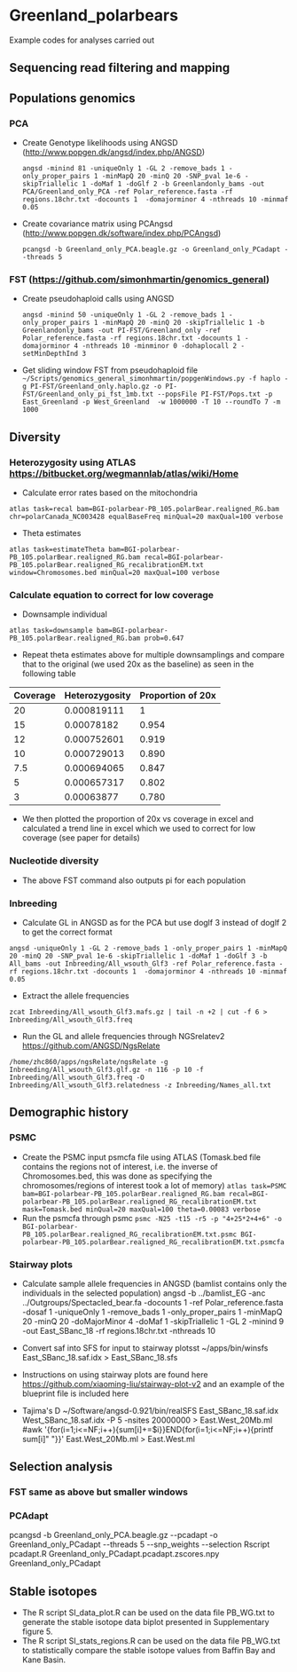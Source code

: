 # Greenland_polarbears
Example codes for analyses carried out

## Sequencing read filtering and mapping
## Populations genomics
### PCA
- Create Genotype likelihoods using ANGSD (http://www.popgen.dk/angsd/index.php/ANGSD)
  
   `angsd -minind 81 -uniqueOnly 1 -GL 2 -remove_bads 1 -only_proper_pairs 1 -minMapQ 20 -minQ 20 -SNP_pval 1e-6 -skipTriallelic 1 -doMaf 1 -doGlf 2 -b Greenlandonly_bams -out PCA/Greenland_only_PCA -ref Polar_reference.fasta -rf regions.18chr.txt -docounts 1  -domajorminor 4 -nthreads 10 -minmaf 0.05`

- Create covariance matrix using PCAngsd (http://www.popgen.dk/software/index.php/PCAngsd)

   `pcangsd -b Greenland_only_PCA.beagle.gz -o Greenland_only_PCadapt --threads 5`
   
### FST (https://github.com/simonhmartin/genomics_general)
- Create pseudohaploid calls using ANGSD
  
  `angsd -minind 50 -uniqueOnly 1 -GL 2 -remove_bads 1 -only_proper_pairs 1 -minMapQ 20 -minQ 20 -skipTriallelic 1 -b Greenlandonly_bams -out PI-FST/Greenland_only -ref Polar_reference.fasta -rf regions.18chr.txt -docounts 1 -domajorminor 4 -nthreads 10 -minminor 0 -dohaplocall 2 -setMinDepthInd 3`
  
 - Get sliding window FST from pseudohaploid file
`~/Scripts/genomics_general_simonhmartin/popgenWindows.py -f haplo -g PI-FST/Greenland_only.haplo.gz -o PI-FST/Greenland_only_pi_fst_1mb.txt --popsFile PI-FST/Pops.txt -p East_Greenland -p West_Greenland  -w 1000000 -T 10 --roundTo 7 -m 1000`

## Diversity
### Heterozygosity using ATLAS https://bitbucket.org/wegmannlab/atlas/wiki/Home

 - Calculate error rates based on the mitochondria

`atlas task=recal bam=BGI-polarbear-PB_105.polarBear.realigned_RG.bam chr=polarCanada_NC003428 equalBaseFreq minQual=20 maxQual=100 verbose`

 - Theta estimates

`atlas task=estimateTheta bam=BGI-polarbear-PB_105.polarBear.realigned_RG.bam recal=BGI-polarbear-PB_105.polarBear.realigned_RG_recalibrationEM.txt window=Chromosomes.bed minQual=20 maxQual=100 verbose`

### Calculate equation to correct for low coverage
 - Downsample individual 

`atlas task=downsample bam=BGI-polarbear-PB_105.polarBear.realigned_RG.bam prob=0.647`

 - Repeat theta estimates above for multiple downsamplings and compare that to the original (we used 20x as the baseline) as seen in the following table 

| Coverage  | Heterozygosity | Proportion of 20x |
| ------------- | ------------- | ------------- |
| 20  | 0.000819111  | 1  | 
| 15  | 0.00078182  | 0.954  |
| 12  | 0.000752601  | 0.919  |
| 10  | 0.000729013  | 0.890  |
| 7.5  | 0.000694065  | 0.847  |
| 5  | 0.000657317  | 0.802  |
| 3  | 0.00063877  | 0.780  |

 - We then plotted the proportion of 20x vs coverage in excel and calculated a trend line in excel which we used to correct for low coverage (see paper for details)
   
### Nucleotide diversity
 
 - The above FST command also outputs pi for each population 

### Inbreeding
 - Calculate GL in ANGSD as for the PCA but use doglf 3 instead of doglf 2 to get the correct format
  
`angsd -uniqueOnly 1 -GL 2 -remove_bads 1 -only_proper_pairs 1 -minMapQ 20 -minQ 20 -SNP_pval 1e-6 -skipTriallelic 1 -doMaf 1 -doGlf 3 -b All_bams -out Inbreeding/All_wsouth_Glf3 -ref Polar_reference.fasta -rf regions.18chr.txt -docounts 1  -domajorminor 4 -nthreads 10 -minmaf 0.05`

  - Extract the allele frequencies

`zcat Inbreeding/All_wsouth_Glf3.mafs.gz | tail -n +2 | cut -f 6 > Inbreeding/All_wsouth_Glf3.freq`

 - Run the GL and allele frequencies through NGSrelatev2 https://github.com/ANGSD/NgsRelate

`/home/zhc860/apps/ngsRelate/ngsRelate -g Inbreeding/All_wsouth_Glf3.glf.gz -n 116 -p 10 -f Inbreeding/All_wsouth_Glf3.freq -O Inbreeding/All_wsouth_Glf3.relatedness -z Inbreeding/Names_all.txt`

## Demographic history
### PSMC
 - Create the PSMC input psmcfa file using ATLAS (Tomask.bed file contains the regions not of interest, i.e. the inverse of Chromosomes.bed, this was done as specifying the chromosomes/regions of interest took a lot of memory)
   `atlas task=PSMC bam=BGI-polarbear-PB_105.polarBear.realigned_RG.bam recal=BGI-polarbear-PB_105.polarBear.realigned_RG_recalibrationEM.txt mask=Tomask.bed minQual=20 maxQual=100 theta=0.00083 verbose`
  - Run the psmcfa through psmc
 `psmc -N25 -t15 -r5 -p "4+25*2+4+6" -o BGI-polarbear-PB_105.polarBear.realigned_RG_recalibrationEM.txt.psmc BGI-polarbear-PB_105.polarBear.realigned_RG_recalibrationEM.txt.psmcfa`

### Stairway plots
 - Calculate sample allele frequencies in ANGSD (bamlist contains only the individuals in the selected population)
   angsd -b ../bamlist_EG -anc ../Outgroups/Spectacled_bear.fa -docounts 1 -ref Polar_reference.fasta -dosaf 1 -uniqueOnly 1 -remove_bads 1 -only_proper_pairs 1 -minMapQ 20 -minQ 20 -doMajorMinor 4 -doMaf 1 -skipTriallelic 1 -GL 2 -minind 9 -out East_SBanc_18 -rf regions.18chr.txt -nthreads 10
 - Convert saf into SFS for input to stairway plotsst
~/apps/bin/winsfs East_SBanc_18.saf.idx > East_SBanc_18.sfs
 - Instructions on using stairway plots are found here https://github.com/xiaoming-liu/stairway-plot-v2 and an example of the blueprint file is included here
   
 - Tajima's D
~/Software/angsd-0.921/bin/realSFS East_SBanc_18.saf.idx West_SBanc_18.saf.idx -P 5 -nsites 20000000 > East.West_20Mb.ml
#awk '{for(i=1;i<=NF;i++){sum[i]+=$i}}END{for(i=1;i<=NF;i++){printf sum[i]" "}}' East.West_20Mb.ml > East.West.ml



   
## Selection analysis
### FST same as above but smaller windows
### PCAdapt
pcangsd -b Greenland_only_PCA.beagle.gz --pcadapt -o Greenland_only_PCadapt --threads 5 --snp_weights --selection
Rscript pcadapt.R Greenland_only_PCadapt.pcadapt.zscores.npy Greenland_only_PCadapt


## Stable isotopes
 - The R script SI_data_plot.R can be used on the data file PB_WG.txt to generate the stable isotope data biplot presented in Supplementary figure 5.
 - The R script SI_stats_regions.R can be used on the data file PB_WG.txt to statistically compare the stable isotope values from Baffin Bay and Kane Basin.



